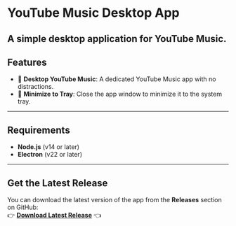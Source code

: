 # YouTube Music Desktop App

A simple desktop application for **YouTube Music**.
---

## Features

- 🎵 **Desktop YouTube Music**: A dedicated YouTube Music app with no distractions.
- 🔄 **Minimize to Tray**: Close the app window to minimize it to the system tray.

---

## Requirements

- **Node.js** (v14 or later)
- **Electron** (v22 or later)

---

## Get the Latest Release

You can download the latest version of the app from the **Releases** section on GitHub:  
👉 **[Download Latest Release](https://github.com/nubsuki/YouTube-Music-Player/releases)** 👈

